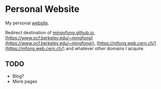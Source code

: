 # Personal Website
My personal [website](https://evilpegasus.github.io/).

Redirect destination of [mingyfong.github.io](http://mingyfong.github.io/), [https://www.ocf.berkeley.edu/~mingfong](https://www.ocf.berkeley.edu/~mingfong/), [https://mfong.web.cern.ch/](https://mfong.web.cern.ch/) and whatever other domains I acquire.

## TODO
- Blog?
- More pages
